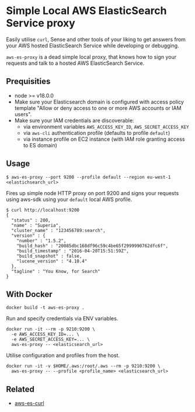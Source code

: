 # Simple Local AWS ElasticSearch Service proxy

Easily utilise `curl`, Sense and other tools of your liking to get answers from
your AWS hosted ElasticSearch Service while developing or debugging.

`aws-es-proxy` is a dead simple local proxy, that knows how to sign your
requests and talk to a hosted AWS ElasticSearch Service.

## Prequisities

- node >= v18.0.0
- Make sure your Elasticsearch domain is configured with access policy template
  "Allow or deny access to one or more AWS accounts or IAM users".
- Make sure your IAM credentials are discoverable:
  - via environment variables `AWS_ACCESS_KEY_ID`, `AWS_SECRET_ACCESS_KEY`
  - via `aws-cli` authentication profile (defaults to profile `default`)
  - via instance profile on EC2 instance (with IAM role granting access to ES
    domain)

## Usage

```
$ aws-es-proxy --port 9200 --profile default --region eu-west-1 <elastichsearch_url>
```

Fires up simple node HTTP proxy on port 9200 and signs your requests using
aws-sdk using your `default` local AWS profile.

```
$ curl http://localhost:9200
{
  "status" : 200,
  "name" : "Superia",
  "cluster_name" : "123456789:search",
  "version" : {
    "number" : "1.5.2",
    "build_hash" : "20085dbc168df96c59c4be65f2999990762dfc6f",
    "build_timestamp" : "2016-04-20T15:51:59Z",
    "build_snapshot" : false,
    "lucene_version" : "4.10.4"
  },
  "tagline" : "You Know, for Search"
}
```

## With Docker

```
docker build -t aws-es-proxy .
```

Run and specify credentials via ENV variables.

```
docker run -it --rm -p 9210:9200 \
  -e AWS_ACCESS_KEY_ID=... \
  -e AWS_SECRET_ACCESS_KEY=... \
  aws-es-proxy -- <elasticsearch_url>
```

Utilise configuration and profiles from the host.

```
docker run -it -v $HOME/.aws:/root/.aws --rm -p 9210:9200 \
  aws-es-proxy -- --profile <profile_name> <elasticsearch_url>
```

## Related

- [aws-es-curl](https://github.com/joona/aws-es-curl)
